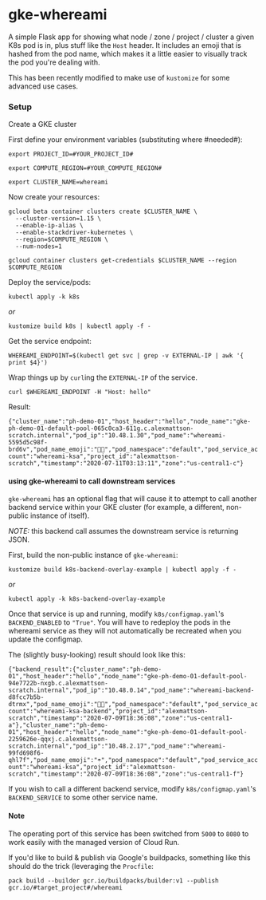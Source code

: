 # gke-whereami
A simple Flask app for showing what node / zone / project / cluster a given K8s pod is in, plus stuff like the `Host` header. It includes an emoji that is hashed from the pod name, which makes it a little easier to visually track the pod you're dealing with.

This has been recently modified to make use of `kustomize` for some advanced use cases. 


### Setup

Create a GKE cluster 

First define your environment variables (substituting where #needed#):

```
export PROJECT_ID=#YOUR_PROJECT_ID#

export COMPUTE_REGION=#YOUR_COMPUTE_REGION#

export CLUSTER_NAME=whereami
```

Now create your resources:

```
gcloud beta container clusters create $CLUSTER_NAME \
  --cluster-version=1.15 \
  --enable-ip-alias \
  --enable-stackdriver-kubernetes \
  --region=$COMPUTE_REGION \
  --num-nodes=1

gcloud container clusters get-credentials $CLUSTER_NAME --region $COMPUTE_REGION
```

Deploy the service/pods:

```kubectl apply -k k8s```

*or*

```kustomize build k8s | kubectl apply -f -```

Get the service endpoint:
```
WHEREAMI_ENDPOINT=$(kubectl get svc | grep -v EXTERNAL-IP | awk '{ print $4}')
```

Wrap things up by `curl`ing the `EXTERNAL-IP` of the service. 

```curl $WHEREAMI_ENDPOINT -H "Host: hello"```

Result:

```{"cluster_name":"ph-demo-01","host_header":"hello","node_name":"gke-ph-demo-01-default-pool-065c0ca3-611g.c.alexmattson-scratch.internal","pod_ip":"10.48.1.30","pod_name":"whereami-5595d5c98f-brd6v","pod_name_emoji":"🏄🏿","pod_namespace":"default","pod_service_account":"whereami-ksa","project_id":"alexmattson-scratch","timestamp":"2020-07-11T03:13:11","zone":"us-central1-c"}```


#### using gke-whereami to call downstream services 

`gke-whereami` has an optional flag that will cause it to attempt to call another backend service within your GKE cluster (for example, a different, non-public instance of itself). 

*NOTE:* this backend call assumes the downstream service is returning JSON.

First, build the non-public instance of `gke-whereami`:

```kustomize build k8s-backend-overlay-example | kubectl apply -f -```

*or*

```kubectl apply -k k8s-backend-overlay-example```

Once that service is up and running, modify `k8s/configmap.yaml`'s `BACKEND_ENABLED` to `"True"`. You will have to redeploy the pods in the whereami service as they will not automatically be recreated when you update the configmap.

The (slightly busy-looking) result should look like this:

```{"backend_result":{"cluster_name":"ph-demo-01","host_header":"hello","node_name":"gke-ph-demo-01-default-pool-94e7722b-nxgb.c.alexmattson-scratch.internal","pod_ip":"10.48.0.14","pod_name":"whereami-backend-d8fcc7b5b-dtrmx","pod_name_emoji":"👐🏽","pod_namespace":"default","pod_service_account":"whereami-ksa-backend","project_id":"alexmattson-scratch","timestamp":"2020-07-09T18:36:08","zone":"us-central1-a"},"cluster_name":"ph-demo-01","host_header":"hello","node_name":"gke-ph-demo-01-default-pool-2259626e-qqxj.c.alexmattson-scratch.internal","pod_ip":"10.48.2.17","pod_name":"whereami-99fd698f6-qhl7f","pod_name_emoji":"☂","pod_namespace":"default","pod_service_account":"whereami-ksa","project_id":"alexmattson-scratch","timestamp":"2020-07-09T18:36:08","zone":"us-central1-f"}```

If you wish to call a different backend service, modify `k8s/configmap.yaml`'s `BACKEND_SERVICE` to some other service name. 


#### Note

The operating port of this service has been switched from `5000` to `8080` to work easily with the managed version of Cloud Run.

If you'd like to build & publish via Google's buildpacks, something like this should do the trick (leveraging the `Procfile`:

```pack build --builder gcr.io/buildpacks/builder:v1 --publish gcr.io/#target_project#/whereami```
